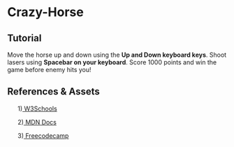 # Crazy-Horse

## Tutorial
<p>Move the horse up and down using the <b>Up and Down keyboard keys</b>. Shoot lasers using <b>Spacebar on your keyboard</b>. Score 1000 points and win the game before enemy hits you!</p>

## References & Assets
<ol>
<p>1)<a href="https://www.w3schools.com/"> W3Schools</a></p>
<p>2)<a href="https://developer.mozilla.org/en-US/"> MDN Docs</a></p>
<p>3)<a href="https://www.freecodecamp.org/"> Freecodecamp</a></p> 
</ol>
